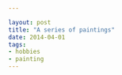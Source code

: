 ```yaml
---

layout: post
title: "A series of paintings"
date: 2014-04-01
tags:
- hobbies
- painting
---
```

 <div class="breakout">
    <div class="breakout-content">
        <img src="https://res.cloudinary.com/dbi2zounq/image/upload/v1678472759/zinzy.website/2CF2F620-8F3A-47EF-AF6B-BD7621CD9095_znifts.jpg" alt="" class="mb-3" />
        <img src="https://res.cloudinary.com/dbi2zounq/image/upload/v1678472759/zinzy.website/C5F95094-127A-4D45-9A1F-3C4F85BD9FA8_bfqwkd.jpg" alt="" class="mb-3" />
        <img src="https://res.cloudinary.com/dbi2zounq/image/upload/v1678472759/zinzy.website/24E35EC9-E2E0-422A-9529-F24827058854_chblw2.jpg" alt="" class="mb-3" />
        <img src="https://res.cloudinary.com/dbi2zounq/image/upload/v1678472759/zinzy.website/1A0B14CE-4012-49DC-ADF1-F1635C20AC04_ny3zmy.jpg" alt="" class="mb-3" />
        <img src="https://res.cloudinary.com/dbi2zounq/image/upload/v1678472759/zinzy.website/D3F6CA7D-D6DF-428F-BFB4-B0765A6E5E50_dcem7n.jpg" alt="" class="mb-3" />
        <img src="https://res.cloudinary.com/dbi2zounq/image/upload/v1678472759/zinzy.website/FFD2D6F4-3A04-4340-8578-988066461012_sw2jj2.jpg" alt="" class="mb-3" />
        <img src="https://res.cloudinary.com/dbi2zounq/image/upload/v1678472759/zinzy.website/1A8437A2-BD81-4FEB-861F-B1C7B9F03E61_ylf4vy.jpg" alt="" class="mb-3" />
    </div>
</div>